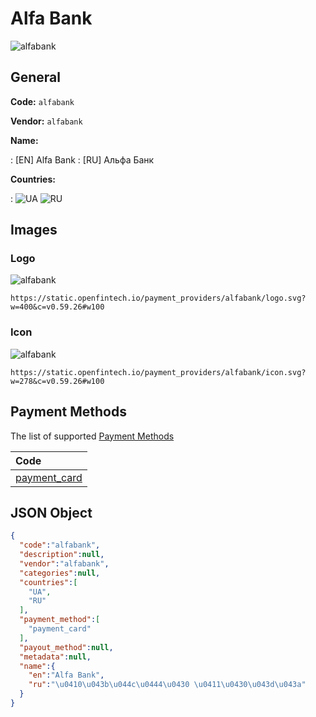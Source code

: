 
# Alfa Bank 
![alfabank](https://static.openfintech.io/payment_providers/alfabank/logo.svg?w=400&c=v0.59.26#w100)  

## General 
 
**Code:** `alfabank` 
 
**Vendor:** `alfabank` 
 
**Name:** 
 
:	[EN] Alfa Bank 
:	[RU] Альфа Банк 
 
 
**Countries:** 
 
:	![UA](https://cdnjs.cloudflare.com/ajax/libs/flag-icon-css/3.3.0/flags/4x3/ua.svg#w24) 	![RU](https://cdnjs.cloudflare.com/ajax/libs/flag-icon-css/3.3.0/flags/4x3/ru.svg#w24)  

## Images 

### Logo 
 
![alfabank](https://static.openfintech.io/payment_providers/alfabank/logo.svg?w=400&c=v0.59.26#w100)  

```
https://static.openfintech.io/payment_providers/alfabank/logo.svg?w=400&c=v0.59.26#w100
```  

### Icon 
 
![alfabank](https://static.openfintech.io/payment_providers/alfabank/icon.svg?w=278&c=v0.59.26#w100)  

```
https://static.openfintech.io/payment_providers/alfabank/icon.svg?w=278&c=v0.59.26#w100
```  

## Payment Methods 
 
The list of supported [Payment Methods](#) 

|Code| 
|:---| 
|[payment_card](/payment-methods/payment_card)| 
 

## JSON Object 

```json
{
  "code":"alfabank",
  "description":null,
  "vendor":"alfabank",
  "categories":null,
  "countries":[
    "UA",
    "RU"
  ],
  "payment_method":[
    "payment_card"
  ],
  "payout_method":null,
  "metadata":null,
  "name":{
    "en":"Alfa Bank",
    "ru":"\u0410\u043b\u044c\u0444\u0430 \u0411\u0430\u043d\u043a"
  }
}
```  
